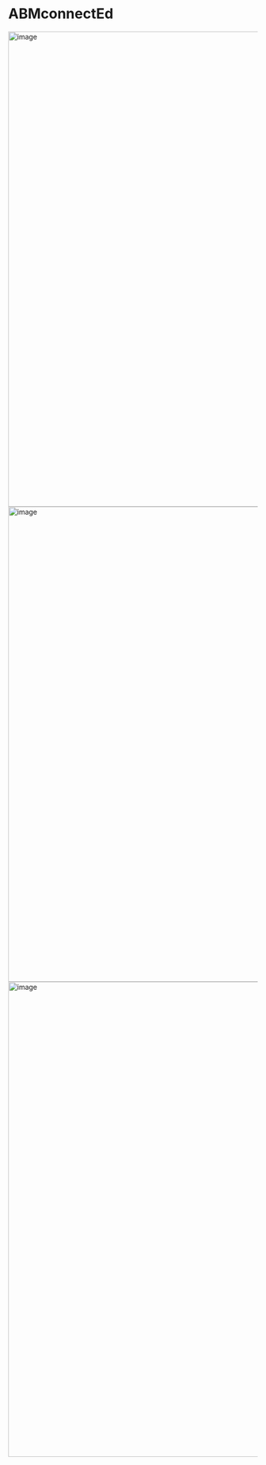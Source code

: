 # ABMconnectEd
<img width="960" alt="image" src="https://github.com/avienmexico/ABMconnectEd/assets/115201740/58d8f263-3634-4b36-8711-e9c16fbc184a">
<img width="960" alt="image" src="https://github.com/avienmexico/ABMconnectEd/assets/115201740/fd581d6b-2887-44bf-b7fe-22596913fd2b">
<img width="960" alt="image" src="https://github.com/avienmexico/ABMconnectEd/assets/115201740/55dd598f-2b0b-4a65-99b1-5c04f2ac5d60">


